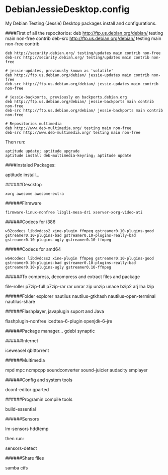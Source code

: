 DebianJessieDesktop.config
==========================
My Debian Testing (Jessie) Desktop packages install and configurations.

####First of all the repocitorios:
    deb http://ftp.us.debian.org/debian/ testing main non-free contrib
    deb-src http://ftp.us.debian.org/debian/ testing main non-free contrib
      
    deb http://security.debian.org/ testing/updates main contrib non-free
    deb-src http://security.debian.org/ testing/updates main contrib non-free
      
    # jessie-updates, previously known as 'volatile'
    deb http://ftp.us.debian.org/debian/ jessie-updates main contrib non-free
    deb-src http://ftp.us.debian.org/debian/ jessie-updates main contrib non-free
      
    # jessie-backports, previously on backports.debian.org
    deb http://ftp.us.debian.org/debian/ jessie-backports main contrib non-free
    deb-src http://ftp.us.debian.org/debian/ jessie-backports main contrib non-free
      
    # Repositorios multimedia
    deb http://www.deb-multimedia.org/ testing main non-free
    deb-src http://www.deb-multimedia.org/ testing main non-free


Then run:

    aptitude update; aptitude upgrade
    aptitude install deb-multimedia-keyring; aptitude update

####Instaled Packages:

aptitude install...

######Descktop 

    xorg awesome awesome-extra

######Firmware
      
    firmware-linux-nonfree libgl1-mesa-dri xserver-xorg-video-ati

######Codecs for i386
      
    w32codecs libdvdcss2 xine-plugin ffmpeg gstreamer0.10-plugins-good gstreamer0.10-plugins-bad gstreamer0.10-plugins-really-bad gstreamer0.10-plugins-ugly gstreamer0.10-ffmpeg 

######Codecs for amd64
      
    w64codecs libdvdcss2 xine-plugin ffmpeg gstreamer0.10-plugins-good gstreamer0.10-plugins-bad gstreamer0.10-plugins-really-bad gstreamer0.10-plugins-ugly gstreamer0.10-ffmpeg
  
######To compress, decompress and extract files and package
  
  file-roller p7zip-full p7zip-rar rar unrar zip unzip unace bzip2 arj lha lzip 

######Folder explorer
  nautilus nautilus-gtkhash nautilus-open-terminal nautilus-share 

######Flashplayer, javaplugin suport and Java
  
  flashplugin-nonfree
  icedtea-6-plugin openjdk-6-jre

######Package manager...
  gdebi synaptic

######Internet

  iceweasel qbittorrent 
  
######Multimedia

  mpd mpc ncmpcpp soundconverter sound-juicier audacity
  smplayer

######Config and system tools

  dconf-editor gparted 
  
  
######Programin compile tools

  build-essential
  
######Sensors

  lm-sensors hddtemp
  
then run:

  sensors-detect
  
######Share files

  samba cifs
  
